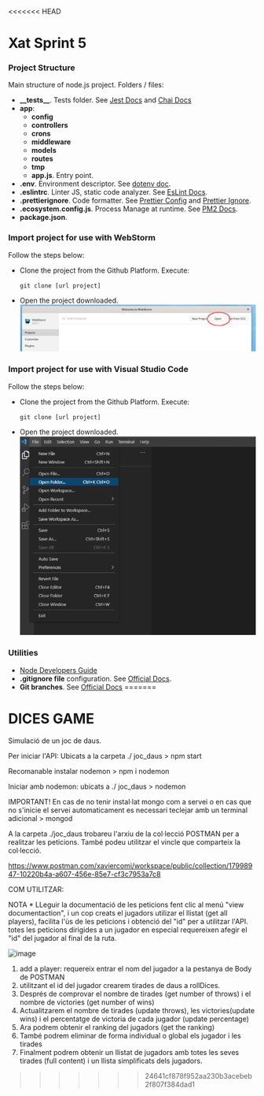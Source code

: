 
<<<<<<< HEAD
# Xat Sprint 5

### Project Structure

Main structure of node.js project. Folders / files:

- <b>\_\_tests__</b>. Tests folder. See [Jest Docs](https://jestjs.io/es-ES/docs/configuration) and [Chai Docs](https://www.chaijs.com/)
- <b>app</b>:
    - <b>config</b>
    - <b>controllers</b>
    - <b>crons</b>
    - <b>middleware</b>
    - <b>models</b>
    - <b>routes</b>
    - <b>tmp</b>
    - <b>app.js</b>. Entry point.
- <b>.env</b>. Environment descriptor. See [dotenv doc](https://www.npmjs.com/package/dotenv).
- <b>.eslintrc</b>. Linter JS, static code analyzer. See [EsLint Docs](https://eslint.org/docs/user-guide/configuring/configuration-files).
- <b>.prettierignore</b>. Code formatter. See [Prettier Config](https://prettier.io/docs/en/configuration.html) and [Prettier Ignore](https://prettier.io/docs/en/ignore.html).
- <b>.ecosystem.config.js</b>. Process Manage at runtime. See [PM2 Docs](https://pm2.keymetrics.io/).
- <b>package.json</b>.

### Import project for use with WebStorm

Follow the steps below:
* Clone the project from the Github Platform. Execute:
  ```
  git clone [url project]
  ```
* Open the project downloaded.
![Open Project](img/webstorm_open.png)


### Import project for use with Visual Studio Code

Follow the steps below:
* Clone the project from the Github Platform. Execute:
  ```
  git clone [url project]
  ```
* Open the project downloaded.
  ![Open Project](img/VSC_open.png)


### Utilities

* [Node Developers Guide](https://nodejs.dev/learn)
* **.gitignore file** configuration. See [Official Docs](https://docs.github.com/en/get-started/getting-started-with-git/ignoring-files).
* **Git branches**. See [Official Docs](https://git-scm.com/book/en/v2/Git-Branching-Branches-in-a-Nutshell)
=======
# DICES GAME

Simulació de un joc de daus. 

Per iniciar l'API: Ubicats a la carpeta ./ joc_daus > npm start 

Recomanable instalar nodemon > npm i nodemon 

Iniciar amb nodemon: ubicats a ./ joc_daus > nodemon  

IMPORTANT! En cas de no tenir instal·lat mongo com a servei o en cas que no s'inicie el servei automaticament
           es necessari teclejar amb un terminal adicional > mongod
           
A la carpeta ./joc_daus trobareu l'arxiu de la col·lecció POSTMAN per a realitzar les peticions.
També podeu utilitzar el vincle que comparteix la col·lecció.

https://www.postman.com/xaviercomi/workspace/public/collection/17998947-10220b4a-a607-456e-85e7-cf3c7953a7c8

COM UTILITZAR: 

NOTA * LLeguir la documentació de les peticions fent clic al menú "view documentaction", i un cop creats el jugadors
       utilizar el llistat (get all players), facilita l'ùs de les peticions i obtenció del "id" per a utilitzar l'API. 
       totes les peticions dirigides a un jugador en especial requereixen afegir el "id" del jugador al final de la ruta. 

![image](https://user-images.githubusercontent.com/85874705/143659824-9713e854-443c-48ea-9236-cc5280750935.png)


1. add a player: requereix entrar el nom del jugador a la pestanya de Body de POSTMAN
2. utilitzant el id del jugador crearem tirades de daus a rollDices. 
3. Després de comprovar el nombre de tirades (get number of throws) i el nombre de victories (get number of wins)
4. Actualitzarem el nombre de tirades (update throws), les victories(update wins) i el percentatge de victoria de cada jugador (update percentage)
5. Ara podrem obtenir el ranking del jugadors (get the ranking)
6. També podrem eliminar de forma individual o global els jugador i les tirades
7. Finalment podrem obtenir un llistat de jugadors amb totes les seves tirades (full content) i un llista simplificats dels jugadors.



>>>>>>> 24641cf878f952aa230b3acebeb2f807f384dad1
